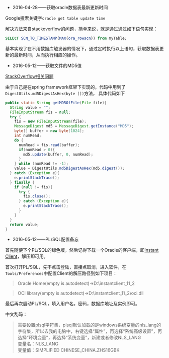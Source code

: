 - 2016-04-28——获取oracle数据表最新更新时间

Google搜索关键字`oracle get table update time`

解决方法来自stackoverflow的[问题](http://stackoverflow.com/questions/265122/how-to-find-out-when-an-oracle-table-was-updated-the-last-time)，简单来说，就是通过通过如下语句实现：

```sql
SELECT SCN_TO_TIMESTAMP(MAX(ora_rowscn)) from myTable;
```

基本实现了在不用数据库触发器的情况下，通过定时执行以上语句，获取数据表更新的最新时间，从而执行相应的操作。

- 2016-05-12——获取文件的MD5值

[StackOverflow相关问题](http://stackoverflow.com/questions/304268/getting-a-files-md5-checksum-in-java)

由于自己是在spring framework框架下实现的，代码中用到了`DigestUtils.md5DigestAsHex(byte [])`方法，
具体代码如下
```java
public static String getMD5OfFile(File file){
  String value = "";
  FileInputStream fis = null;
  try {
    fis = new FileInputStream(file);
    MessageDigest md5 = MessageDigest.getInstance("MD5");
    byte[] buffer = new byte[1024];
    int numRead;
    do {
      numRead = fis.read(buffer);
      if(numRead > 0){
        md5.update(buffer, 0, numRead);
      }
    } while (numRead != -1);
    value = DigestUtils.md5DigestAsHex(md5.digest());
  } catch (Exception e){
    e.printStackTrace();
  } finally {
    if (null != fis){
      try {
        fis.close();
      } catch (Exception e){
        e.printStackTrace();
      }
    }
  }
  return value;
}
```
- 2016-05-12——PL/SQL配置备忘

首先随便下个PL/SQL的绿色版，然后记得下载一个Oracle的客户端，即[Instant Client](http://www.oracle.com/technetwork/topics/winsoft-085727.html)，解压即可用。

首次打开PL/SQL，先不点击登陆，直接点取消，进入软件，在`Tools/Preferences`中配置Client的解压路径到如下项目：

> Oracle Home(empty is autodetect)->D:\instantclient_11_2 

> OCI library(empty is autodetect)->D:\instantclient_11_2\oci.dll 

最后再次启动PL/SQL，填入用户名，密码，数据库地址及实例即可。

中文乱码：

> 需要设置plsql字符集，plsql默认加载的是windows系统变量的nls_lang的字符集，所以去我的电脑中，右键选择“属性”，再选择“系统高级设置”，再
> 选择“环境变量”，再选择“系统变量”，新建或者修改NLS_LANG</br>
> 变量名：NLS_LANG</br>
> 变量值：SIMPLIFIED CHINESE_CHINA.ZHS16GBK</br>
